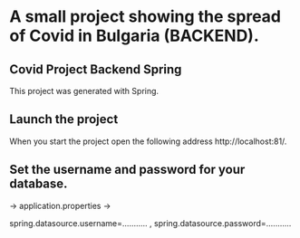 # A small project showing the spread of Covid in Bulgaria (BACKEND).

## Covid Project Backend Spring
This project was generated with Spring.

## Launch the project
When you start the project оpen the following address http://localhost:81/.

## Set the username and password for your database.
-> application.properties -> 

  spring.datasource.username=........... , 
  spring.datasource.password=...........
